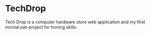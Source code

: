 # TechDrop
Tech Drop is a computer hardware store web application and my first normal pet-project for honing skills.

